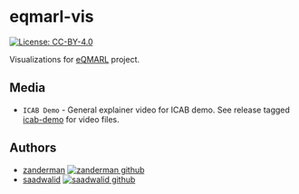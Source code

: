# eqmarl-vis

[![License: CC-BY-4.0](https://img.shields.io/badge/License-CC_BY_4.0-04a635.svg?logo=creativecommons&logoColor=white)](https://creativecommons.org/licenses/by/4.0/)

Visualizations for [eQMARL](https://github.com/news-vt/eqmarl) project.

## Media

- `ICAB Demo` - General explainer video for ICAB demo. See release tagged [icab-demo](https://github.com/news-vt/eqmarl-vis/releases/icab-demo) for video files.

## Authors

- [zanderman](https://github.com/zanderman) [![zanderman github](https://img.shields.io/badge/GitHub-zanderman-181717.svg?style=flat&logo=github)](https://github.com/zanderman)
- [saadwalid](https://github.com/saadwalid) [![saadwalid github](https://img.shields.io/badge/GitHub-saadwalid-181717.svg?style=flat&logo=github)](https://github.com/saadwalid)
